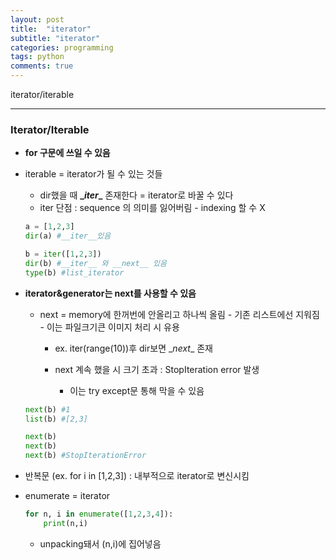 ```yaml
---
layout: post
title:  "iterator"
subtitle: "iterator"
categories: programming
tags: python
comments: true
---
```


iterator/iterable

---


### Iterator/Iterable
- **for 구문에 쓰일 수 있음**

- iterable = iterator가 될 수 있는 것들

  - dir했을 때 **\__iter__** 존재한다 = iterator로 바꿀 수 있다
  - iter 단점 : sequence 의 의미를 잃어버림 - indexing 할 수 X

  ~~~python
  a = [1,2,3]
  dir(a) #__iter__있음
  
  b = iter([1,2,3])
  dir(b) #__iter__ 와 __next__ 있음
  type(b) #list_iterator
  ~~~

- **iterator&generator는 next를 사용할 수 있음**

  - next = memory에 한꺼번에 안올리고 하나씩 올림 - 기존 리스트에선 지워짐 - 이는 파일크기큰 이미지 처리 시 유용

    - ex. iter(range(10))후 dir보면 \__next__ 존재

    - next 계속 했을 시 크기 초과 : StopIteration error 발생
      - 이는 try except문 통해 막을 수 있음

  ~~~python
  next(b) #1
  list(b) #[2,3]
  
  next(b)
  next(b)
  next(b) #StopIterationError
  ~~~

- 반복문 (ex. for i in [1,2,3]) : 내부적으로 iterator로 변신시킴

- enumerate = iterator

  ~~~python
  for n, i in enumerate([1,2,3,4]):
      print(n,i)
  ~~~

  - unpacking돼서 (n,i)에 집어넣음

  



